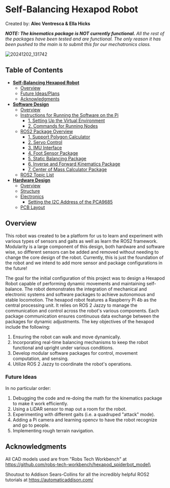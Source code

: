 # Self-Balancing Hexapod Robot
Created by: **Alec Ventresca & Ella Hicks**  

***NOTE: The kinematics package is NOT currently functional.** All the rest of the packages have been tested and are functional. The only reason it has been pushed to the main is to submit this for our mechatronics class.*

![20241202_131742](https://github.com/user-attachments/assets/5de234e7-d59f-4bf5-8e5d-8d2eb02bb3d5)



## Table of Contents
 - **[Self-Balancing Hexapod Robot](#self-balancing-hexapod-robot)**
   - [Overview](#overview)
   - [Future Ideas/Plans](#future-ideas)
   - [Acknowledgments](#acknowledgments) 
- [**Software Design**](ros2_ws/README.md)
  - [Overview](ros2_ws/README.md#overview)
  - [Instructions for Running the Software on the Pi](ros2_ws/README.md#instructions-for-running-the-software-on-the-pi)
    - [1. Setting Up the Virtual Environment](ros2_ws/README.md#1-setting-up-the-virtual-environment)
    - [2. Commands for Running Nodes](ros2_ws/README.md#2-commands-for-running-nodes)
  - [ROS2 Package Overview](ros2_ws/README.md#ros2-package-overview)
    - [1. Support Polygon Calculator](ros2_ws/README.md#1-support-polygon-calculator)
    - [2. Servo Control](ros2_ws/README.md#2-servo-control)
    - [3. IMU Interface](ros2_ws/README.md#3-imu-interface)
    - [4. Foot Sensor Package](ros2_ws/README.md#4-foot-sensor-package)
    - [5. Static Balancing Package](ros2_ws/README.md#5-static-balancing-package)
    - [6. Inverse and Forward Kinematics Package](ros2_ws/README.md#6-inverse-and-forward-kinematics-package)
    - [7. Center of Mass Calculator Package](ros2_ws/README.md#7-center-of-mass-calculator-package)
  - [ROS2 Topic List](ros2_ws/README.md#ros2-topic-list)
- [**Hardware Design**](hardware/README.md) 
  - [Overview](hardware/README.md#overview)
  - [Structure](hardware/README.md#structure)
  - [Electronics](hardware/README.md#electronics)
    - [Setting the I2C Address of the PCA9685](hardware/README.md#setting-the-i2c-address-of-the-pca9685)
  - [PCB Layout](hardware/README.md#pcb-layout)


## Overview
This robot was created to be a platform for us to learn and experiment with various types of sensors and gaits as well as learn the ROS2 framework. Modularity is a large component of this design, both hardware and software wise, so different sensors can be added and removed without needing to change the core design of the robot. Currently, this is just the foundation of the robot and we intend to add more sensor and package configurations in the future!  

The goal for the initial configuration of this project was to design a Hexapod Robot capable of performing dynamic movements and maintaining self-balance. The robot demonstrates the integration of mechanical and electronic systems and software packages to achieve autonomous and stable locomotion. The hexapod robot features a Raspberry Pi 4b as the central processing unit. It relies on ROS 2 Jazzy to manage the communication and control across the robot's various components. Each package communication ensures continuous data exchange between the packages for dynamic adjustments. The key objectives of the hexapod include the following:

1. Ensuring the robot can walk and move dynamically.
2. Incorporating real-time balancing mechanisms to keep the robot functional and upright under various conditions.
3. Develop modular software packages for control, movement computation, and sensing.
4. Utilize ROS 2 Jazzy to coordinate the robot's operations.

### Future Ideas
In no particular order:
1. Debugging the code and re-doing the math for the kinematics package to make it work efficiently.
2. Using a LiDAR sensor to map out a room for the robot.
3. Experimenting with different gaits (i.e. a quadruped "attack" mode).
4. Adding a Pi camera and learning opencv to have the robot recognize and go to people.
5. Implementing rough terrain navigation.


## Acknowledgments
All CAD models used are from "Robs Tech Workbench" at https://github.com/robs-tech-workbench/hexapod_spiderbot_model\  
  
Shoutout to Addison Sears-Collins for all the incredibly helpful ROS2 tutorials at https://automaticaddison.com/


